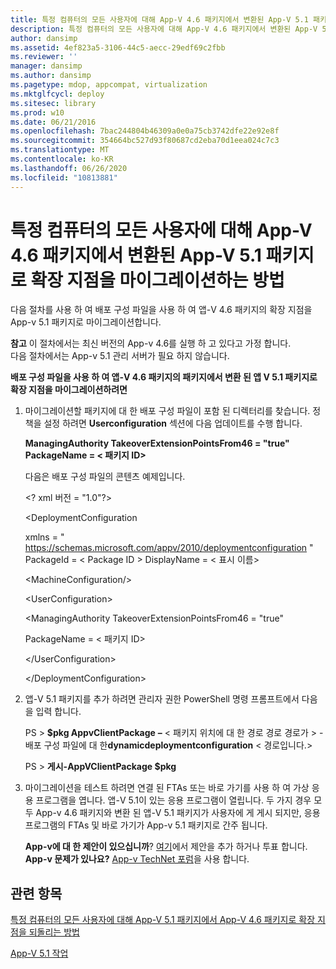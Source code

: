 ```yaml
---
title: 특정 컴퓨터의 모든 사용자에 대해 App-V 4.6 패키지에서 변환된 App-V 5.1 패키지로 확장 지점을 마이그레이션하는 방법
description: 특정 컴퓨터의 모든 사용자에 대해 App-V 4.6 패키지에서 변환된 App-V 5.1 패키지로 확장 지점을 마이그레이션하는 방법
author: dansimp
ms.assetid: 4ef823a5-3106-44c5-aecc-29edf69c2fbb
ms.reviewer: ''
manager: dansimp
ms.author: dansimp
ms.pagetype: mdop, appcompat, virtualization
ms.mktglfcycl: deploy
ms.sitesec: library
ms.prod: w10
ms.date: 06/21/2016
ms.openlocfilehash: 7bac244804b46309a0e0a75cb3742dfe22e92e8f
ms.sourcegitcommit: 354664bc527d93f80687cd2eba70d1eea024c7c3
ms.translationtype: MT
ms.contentlocale: ko-KR
ms.lasthandoff: 06/26/2020
ms.locfileid: "10813881"
---
```

# 특정 컴퓨터의 모든 사용자에 대해 App-V 4.6 패키지에서 변환된 App-V 5.1 패키지로 확장 지점을 마이그레이션하는 방법


다음 절차를 사용 하 여 배포 구성 파일을 사용 하 여 앱-V 4.6 패키지의 확장 지점을 App-v 5.1 패키지로 마이그레이션합니다.

**참고**  이 절차에서는 최신 버전의 App-v 4.6를 실행 하 고 있다고 가정 합니다.  
다음 절차에서는 App-v 5.1 관리 서버가 필요 하지 않습니다.

 

**배포 구성 파일을 사용 하 여 앱-V 4.6 패키지의 패키지에서 변환 된 앱 V 5.1 패키지로 확장 지점을 마이그레이션하려면**

1. 마이그레이션할 패키지에 대 한 배포 구성 파일이 포함 된 디렉터리를 찾습니다. 정책을 설정 하려면 **Userconfiguration** 섹션에 다음 업데이트를 수행 합니다.

   **ManagingAuthority TakeoverExtensionPointsFrom46 = "true" PackageName = &lt; 패키지 ID&gt;**

   다음은 배포 구성 파일의 콘텐츠 예제입니다.

   &lt;? xml 버전 = "1.0"?&gt;

   &lt;DeploymentConfiguration

   xmlns = " <https://schemas.microsoft.com/appv/2010/deploymentconfiguration> " PackageId = &lt; Package ID &gt; DisplayName = &lt; 표시 이름&gt;

   &lt;MachineConfiguration/&gt;

   &lt;UserConfiguration&gt;

   &lt;ManagingAuthority TakeoverExtensionPointsFrom46 = "true"

   PackageName = &lt; 패키지 ID&gt;

   &lt;/UserConfiguration&gt;

   &lt;/DeploymentConfiguration&gt;

2. 앱-V 5.1 패키지를 추가 하려면 관리자 권한 PowerShell 명령 프롬프트에서 다음을 입력 합니다.

   PS &gt; **$pkg AppvClientPackage** **–** &lt; 패키지 위치에 대 한 경로 경로 경로가 &gt;  - 배포 구성 파일에 대 한**dynamicdeploymentconfiguration** &lt; 경로입니다.&gt;

   PS &gt; **게시-AppVClientPackage $pkg**

3. 마이그레이션을 테스트 하려면 연결 된 FTAs 또는 바로 가기를 사용 하 여 가상 응용 프로그램을 엽니다. 앱-V 5.1이 있는 응용 프로그램이 열립니다. 두 가지 경우 모두 App-v 4.6 패키지와 변환 된 앱-V 5.1 패키지가 사용자에 게 게시 되지만, 응용 프로그램의 FTAs 및 바로 가기가 App-v 5.1 패키지로 간주 됩니다.

   **App-v에 대 한 제안이 있으십니까**? [여기](http://appv.uservoice.com/forums/280448-microsoft-application-virtualization)에서 제안을 추가 하거나 투표 합니다. **App-v 문제가 있나요?** [App-v TechNet 포럼](https://social.technet.microsoft.com/Forums/home?forum=mdopappv)을 사용 합니다.

## 관련 항목


[특정 컴퓨터의 모든 사용자에 대해 App-V 5.1 패키지에서 App-V 4.6 패키지로 확장 지점을 되돌리는 방법](how-to-revert-extension-points-from-an-app-v-51-package-to-an-app-v-46-package-for-all-users-on-a-specific-computer.md)

[App-V 5.1 작업](operations-for-app-v-51.md)

 

 






